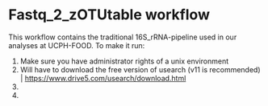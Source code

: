 # Fastq_2_zOTUtable workflow

This workflow contains the traditional 16S_rRNA-pipeline used in our analyses at UCPH-FOOD.
To make it run:

1) Make sure you have administrator rights of a unix environment
2) Will have to download the free version of usearch (v11 is recommended) | https://www.drive5.com/usearch/download.html 
3) 
4) 
